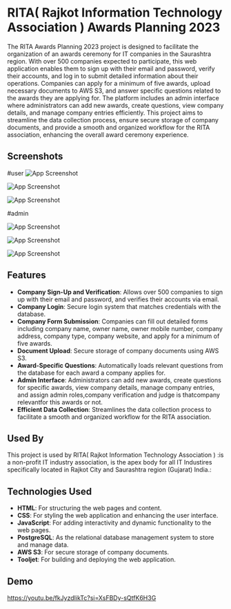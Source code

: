 
#  RITA( Rajkot Information Technology Association ) Awards Planning 2023

The RITA Awards Planning 2023 project is designed to facilitate the organization of an awards ceremony for IT companies in the Saurashtra region. With over 500 companies expected to participate, this web application enables them to sign up with their email and password, verify their accounts, and log in to submit detailed information about their operations. Companies can apply for a minimum of five awards, upload necessary documents to AWS S3, and answer specific questions related to the awards they are applying for. The platform includes an admin interface where administrators can add new awards, create questions, view company details, and manage company entries efficiently. This project aims to streamline the data collection process, ensure secure storage of company documents, and provide a smooth and organized workflow for the RITA association, enhancing the overall award ceremony experience.


## Screenshots

#user
![App Screenshot](https://snipboard.io/mtswYn.jpg)

![App Screenshot](https://snipboard.io/zduy2x.jpg)

![App Screenshot](https://snipboard.io/sFBGYz.jpg)

#admin

![App Screenshot](https://snipboard.io/4N6XOA.jpg)

![App Screenshot](https://snipboard.io/7ItHQz.jpg)

![App Screenshot](https://snipboard.io/mjbyJI.jpg)


## Features



- **Company Sign-Up and Verification**: Allows over 500 companies to sign up with their email and password, and verifies their accounts via email.
- **Company Login**: Secure login system that matches credentials with the database.
- **Company Form Submission**: Companies can fill out detailed forms including company name, owner name, owner mobile number, company address, company type, company website, and apply for a minimum of five awards.
- **Document Upload**: Secure storage of company documents using AWS S3.
- **Award-Specific Questions**: Automatically loads relevant questions from the database for each award a company applies for.
- **Admin Interface**: Administrators can add new awards, create questions for specific awards, view company details, manage company entries, and assign admin roles,company verification and judge is thatcompany relevantfor this awards or not.
- **Efficient Data Collection**: Streamlines the data collection process to facilitate a smooth and organized workflow for the RITA association.

## Used By

This project is used by RITA( Rajkot Information Technology Association ) :is  a non-profit IT industry association, is the apex body for all IT Industires specifically located in Rajkot City and Saurashtra region (Gujarat) India.:


## Technologies Used

- **HTML**: For structuring the web pages and content.
- **CSS**: For styling the web application and enhancing the user interface.
- **JavaScript**: For adding interactivity and dynamic functionality to the web pages.
- **PostgreSQL**: As the relational database management system to store and manage data.
- **AWS S3**: For secure storage of company documents.
- **Tooljet**: For building and deploying the web application.

## Demo

https://youtu.be/fkJyzdIikTc?si=XsFBDy-sQtfK6H3G

